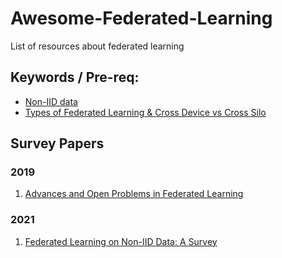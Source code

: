 # Awesome-Federated-Learning
List of resources about federated learning

## Keywords / Pre-req:
* [Non-IID data](https://xzhu0027.gitbook.io/blog/ml-system/sys-ml-index/learning-from-non-iid-data)
* [Types of Federated Learning & Cross Device vs Cross Silo](https://blog.openmined.org/federated-learning-types/)

## Survey Papers
### 2019
1. [Advances and Open Problems in Federated Learning](https://arxiv.org/abs/1912.04977?fbclid=IwAR0xSC1fbgFUtkOgyl6tU0tj_cVLFZxxcobakIsUrB7FccbjB5XZV0dH5bE)
### 2021
1. [Federated Learning on Non-IID Data: A Survey](https://arxiv.org/abs/2106.06843)
